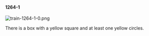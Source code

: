 #### 1264-1
![train-1264-1-0.png](https://github.com/lil-lab/nlvr/raw/master/nlvr/train/images/30/train-1264-1-0.png "train-1264-1-0.png")

There is a box with a yellow square and at least one yellow circles.